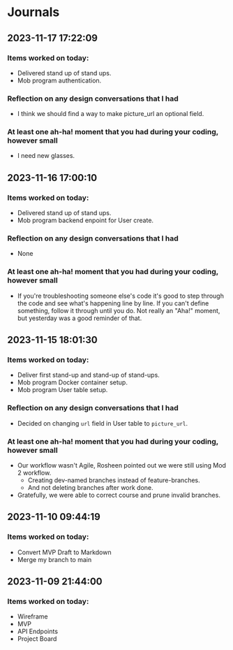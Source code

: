 # Journals

## 2023-11-17 17:22:09

### Items worked on today:

- Delivered stand up of stand ups.
- Mob program authentication.

### Reflection on any design conversations that I had

- I think we should find a way to make picture_url an optional field.

### At least one ah-ha! moment that you had during your coding, however small

- I need new glasses.

## 2023-11-16 17:00:10

### Items worked on today:

- Delivered stand up of stand ups.
- Mob program backend enpoint for User create.

### Reflection on any design conversations that I had

- None

### At least one ah-ha! moment that you had during your coding, however small

- If you're troubleshooting someone else's code it's good to step through the code and see what's happening line by line. If you can't define something, follow it through until you do. Not really an "Aha!" moment, but yesterday was a good reminder of that.

## 2023-11-15 18:01:30

### Items worked on today:

- Deliver first stand-up and stand-up of stand-ups.
- Mob program Docker container setup.
- Mob program User table setup.

### Reflection on any design conversations that I had

- Decided on changing `url` field in User table to `picture_url`.

### At least one ah-ha! moment that you had during your coding, however small

- Our workflow wasn't Agile, Rosheen pointed out we were still using Mod 2 workflow.
  - Creating dev-named branches instead of feature-branches.
  - And not deleting branches after work done.
- Gratefully, we were able to correct course and prune invalid branches.

## 2023-11-10 09:44:19

### Items worked on today:

- Convert MVP Draft to Markdown
- Merge my branch to main

## 2023-11-09 21:44:00

### Items worked on today:

- Wireframe
- MVP
- API Endpoints
- Project Board
